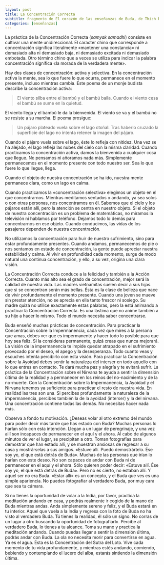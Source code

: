 ```yaml
---
layout: post
title: La Concentración Correcta
subtitle: fragmento de El corazón de las enseñanzas de Buda, de Thich Naht Hanh
categories: [enseñanzas]
---
```


La práctica de la Concentración Correcta (_samyak samadhi_) consiste en cultivar una mente unidireccional. El caracter chino que corresponde a concentración significa literalmente «mantener una constancia» ni demasiado alta ni demasiado baja, ni demasiado excitada ni demasiado embotada. Otro término chino que a veces se utiliza para indicar la palabra concentración significa «la morada de la verdadera mente». 

Hay dos clases de concentración: activa y selectiva. En la concentración activa la mente, sea lo que fuere lo que ocurra, permanece en el momento presente, incluso mientras cambia. Este poema de un monje budista describe la concentración activa:

>El viento silba entre el bambú
>y el bambú baila.
>Cuando el viento cesa
>el bambú se sume en la quietud.

El viento llega y el bambú le da la bienvenida. El viento se va y el bambú no se resiste a su marcha. El poema prosigue:

>Un pájaro plateado
>vuela sobre el lago otoñal.
>Tras haberlo cruzado
>la superficie del lago no intenta
>retener la imagen del pájaro.

Cuando el pájaro vuela sobre el lago, éste lo refleja con nitidez. Una vez se ha alejado, el lago refleja las nubes del cielo con la misma claridad. Cuando practicamos la concentración activa, damos la bienvenida a cualquier cosa que llegue. No pensamos ni añoramos nada más. Simplemente permanecemos en el momento presente con todo nuestro ser. Sea lo que fuere lo que llegue, llega.

Cuando el objeto de nuestra concentración se ha ido, nuestra mente permanece clara, como un lago en calma.

Cuando practicamos la «concentración selectiva» elegimos un objeto en el que concentrarnos. Mientras meditamos sentados o andando, ya sea solos o con otras personas, nos concentramos en él. Sabemos que el cielo y los pájaros están allí, pero la atención se centra en nuestro objeto. Si el objeto de nuestra concentración es un problema de matemáticas, no miramos la televisión ni hablamos por teléfono. Dejamos todo lo demás para concentrarnos en ese objeto. Cuando conducimos, las vidas de los pasajeros dependen de nuestra concentración.

No utilizamos la concentración para huir de nuestro sufrimiento, sino para estar profundamente presentes. Cuando andamos, permanecemos de pie o nos sentamos en estado de concentración, la gente puede apreciar nuestra estabilidad y calma. Al vivir en profundidad cada momento, surge de modo natural una continua concentración, y ello, a su vez, origina una clara visión.

La Concentración Correcta conduce a la felicidad y también a la Acción Correcta. Cuanto más alto sea el grado de concentración, mejor será la calidad de nuestra vida. Las madres vietnamitas suelen decir a sus hijas que si se concentran serán más bellas. Ésta es la clase de belleza que nace de vivir profundamente el momento presente. Cuando una joven se mueve sin prestar atención, no se aprecia en ella tanto frescor ni sosiego. Su madre quizá no utilice exactamente estas palabras, pero la está animando a practicar la Concentración Correcta. Es una lástima que no anime también a su hijo a hacer lo mismo. Todo el mundo necesita saber concentrarse.

Buda enseñó muchas prácticas de concentración. Para practicar la Concentración sobre la Impermanencia, cada vez que mires a la persona que amas, debes ver que es impermanente y hacer todo lo posible para que hoy sea feliz. Si la consideras permanente, quizá creas que nunca mejorará. La visión de la impermanencia te impide quedar atrapado en el sufrimiento provocado por el deseo, el apego y la desesperanza. Todo cuanto veas y escuches intenta percibirlo con esta visión. Para practicar la Concentración sobre la Ayoidad debes sentir la naturaleza del interser en todo aquello con lo que entres en contacto. Te dará mucha paz y alegría y te evitará sufrir. La práctica de la Concentración sobre el Nirvana te ayuda a sentir la dimensión última de la realidad y a permanecer en los reinos del no-nacimiento y de la no-muerte. Con la Concentración sobre la Impermanencia, la Ayoidad y el Nirvana tenemos ya suficiente para practicar el resto de nuestra vida. En realidad las tres son una. Si percibes profundamente la naturaleza de la impermanencia, percibes también la de la ayoidad (interser) y la del nirvana. Una concentración contiene todas las demás. No necesitas hacer nada más.

Observa a fondo tu motivación. ¿Deseas volar al otro extremo del mundo para poder decir más tarde que has estado con Buda? Muchas personas lo harían sólo con esta intención. Llegan a un lugar de peregrinaje, y una vez allí son incapaces de permanecer en el aquí y el ahora. Al cabo de algunos minutos de ver el lugar, se precipitan a otro. Toman fotografías para demostrar que han estado allí, y se muestran ansiosas de regresar a su casa y mostrárselas a sus amigos. «Estuve allí. Puedo demostrártelo. Ése soy yo, el que está detrás de Buda». Muchas de las personas que irían lo harían con este deseo. No son capaces de andar con Buda ni de permanecer en el aquí y el ahora. Sólo quieren poder decir: «Estuve allí. Ése soy yo, el que está detrás de Buda». Pero no es cierto, no estaban allí. Y aquel ser no era Buda. «Estar allí» es un concepto, y el Buda que ves es una simple apariencia. No puedes fotografiar al verdadero Buda, por muy cara que sea tu cámara.

Si no tienes la oportunidad de volar a la India, por favor, practica la meditación andando en casa, y podrás realmente ir cogido de la mano de Buda mientras andas. Anda simplemente sereno y feliz, y el Buda estará en tu interior. Aquel que vuela a la India y regresa con la foto de Buda no ha visto al verdadero Buda. Tú tienes la realidad, él sólo un signo. No corras de un lugar a otro buscando la oportunidad de fotografiarlo. Percibe al verdadero Buda, lo tienes a tu alcance. Toma su mano y practica la meditación andando. Cuando puedas llegar a sentir la dimensión última, podrás andar con Buda. La ola no necesita morir para convertirse en agua. Ya es el agua. Ésta es la Concentración del Sutra del Loto. Vive cada momento de tu vida profundamente, y mientras estés andando, comiendo, bebiendo y contemplando el lucero del alba, estarás sintiendo la dimensión última.
